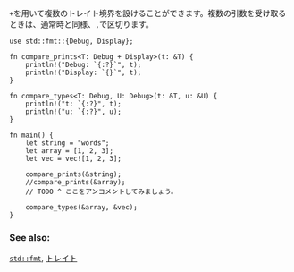<!-- Multiple bounds can be applied with a `+`. Like normal, different types are
separated with `,`. -->
`+`を用いて複数のトレイト境界を設けることができます。複数の引数を受け取るときは、通常時と同様、`,`で区切ります。

``` rust,editable
use std::fmt::{Debug, Display};

fn compare_prints<T: Debug + Display>(t: &T) {
    println!("Debug: `{:?}`", t);
    println!("Display: `{}`", t);
}

fn compare_types<T: Debug, U: Debug>(t: &T, u: &U) {
    println!("t: `{:?}", t);
    println!("u: `{:?}", u);
}

fn main() {
    let string = "words";
    let array = [1, 2, 3];
    let vec = vec![1, 2, 3];

    compare_prints(&string);
    //compare_prints(&array);
    // TODO ^ ここをアンコメントしてみましょう。

    compare_types(&array, &vec);
}

```

### See also:

[`std::fmt`][fmt], [トレイト][traits]

[fmt]: ../hello/print.html
[traits]: ../trait.html
